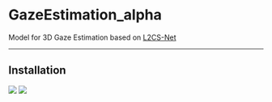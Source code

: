 # GazeEstimation_alpha
Model for 3D Gaze Estimation based on [L2CS-Net](https://github.com/Ahmednull/L2CS-Net)


___

## Installation
<img src="https://img.shields.io/badge/python%20-%2314354C.svg?&style=for-the-badge&logo=python&logoColor=white"/> <img src="https://img.shields.io/badge/PyTorch%20-%23EE4C2C.svg?&style=for-the-badge&logo=PyTorch&logoColor=white" />

